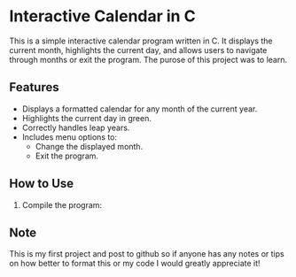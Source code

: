 # Interactive Calendar in C

This is a simple interactive calendar program written in C. It displays the current month, highlights the current day, and allows users to navigate through months or exit the program.
The purose of this project was to learn. 

## Features
- Displays a formatted calendar for any month of the current year.
- Highlights the current day in green.
- Correctly handles leap years.
- Includes menu options to:
  - Change the displayed month.
  - Exit the program.

## How to Use
1. Compile the program:

## Note
This is my first project and post to github so if anyone has any notes or tips on how better to format this or my code I would greatly appreciate it!
